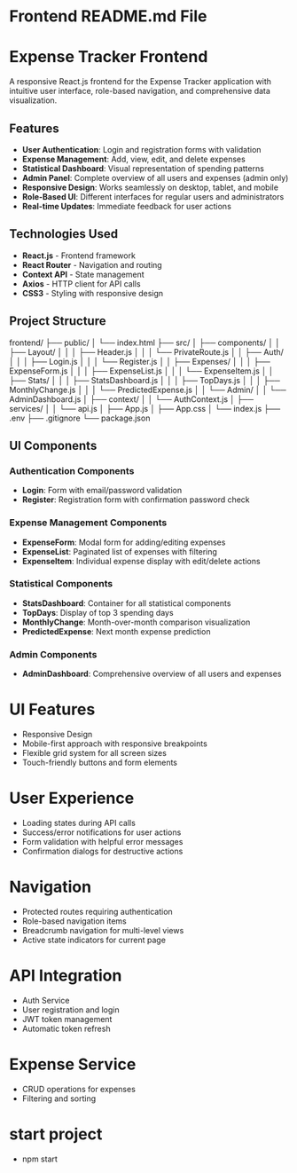 
# Frontend README.md File

# Expense Tracker Frontend

A responsive React.js frontend for the Expense Tracker application with intuitive user interface, role-based navigation, and comprehensive data visualization.

## Features

- **User Authentication**: Login and registration forms with validation
- **Expense Management**: Add, view, edit, and delete expenses
- **Statistical Dashboard**: Visual representation of spending patterns
- **Admin Panel**: Complete overview of all users and expenses (admin only)
- **Responsive Design**: Works seamlessly on desktop, tablet, and mobile
- **Role-Based UI**: Different interfaces for regular users and administrators
- **Real-time Updates**: Immediate feedback for user actions

## Technologies Used

- **React.js** - Frontend framework
- **React Router** - Navigation and routing
- **Context API** - State management
- **Axios** - HTTP client for API calls
- **CSS3** - Styling with responsive design

## Project Structure
frontend/
├── public/
│ └── index.html
├── src/
│ ├── components/
│ │ ├── Layout/
│ │ │ ├── Header.js 
│ │ │ └── PrivateRoute.js 
│ │ ├── Auth/
│ │ │ ├── Login.js
│ │ │ └── Register.js 
│ │ ├── Expenses/
│ │ │ ├── ExpenseForm.js 
│ │ │ ├── ExpenseList.js
│ │ │ └── ExpenseItem.js
│ │ ├── Stats/
│ │ │ ├── StatsDashboard.js 
│ │ │ ├── TopDays.js
│ │ │ ├── MonthlyChange.js 
│ │ │ └── PredictedExpense.js
│ │ └── Admin/
│ │ └── AdminDashboard.js 
│ ├── context/
│ │ └── AuthContext.js
│ ├── services/
│ │ └── api.js 
│ ├── App.js 
│ ├── App.css
│ └── index.js 
├── .env 
├── .gitignore 
└── package.json 



## UI Components

### Authentication Components
- **Login**: Form with email/password validation
- **Register**: Registration form with confirmation password check

### Expense Management Components
- **ExpenseForm**: Modal form for adding/editing expenses
- **ExpenseList**: Paginated list of expenses with filtering
- **ExpenseItem**: Individual expense display with edit/delete actions

### Statistical Components
- **StatsDashboard**: Container for all statistical components
- **TopDays**: Display of top 3 spending days
- **MonthlyChange**: Month-over-month comparison visualization
- **PredictedExpense**: Next month expense prediction

### Admin Components
- **AdminDashboard**: Comprehensive overview of all users and expenses

# UI Features
- Responsive Design
- Mobile-first approach with responsive breakpoints
- Flexible grid system for all screen sizes
- Touch-friendly buttons and form elements

# User Experience
- Loading states during API calls
- Success/error notifications for user actions
- Form validation with helpful error messages
- Confirmation dialogs for destructive actions

# Navigation
- Protected routes requiring authentication
- Role-based navigation items
- Breadcrumb navigation for multi-level views
- Active state indicators for current page

# API Integration
- Auth Service
- User registration and login
- JWT token management
- Automatic token refresh

# Expense Service
- CRUD operations for expenses
- Filtering and sorting

# start project
- npm start

